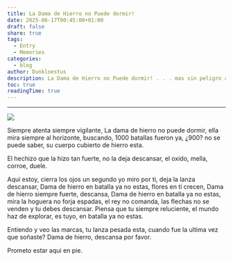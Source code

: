 ```yaml
---
title: La Dama de Hierro no Puede dormir!
date: 2025-06-17T00:45:00+01:00
draft: false
share: true
tags:
  - Entry
  - Memories
categories:
  - blog
author: Dunkloestus
description: La Dama de Hierro no Puede dormir! . . . mas sin peligro aun
toc: true
readingTime: true
---
```

---

![](/img/Pasted%20image%2020250617003548.png)


Siempre atenta siempre vigilante, La dama de hierro no puede dormir, ella mira siempre al horizonte, buscando, 1000 batallas fueron ya, ¿900? no se puede saber, su cuerpo cubierto de hierro esta.

El hechizo que la hizo tan fuerte, no la deja descansar, el oxido, mella, corroe, duele.

Aquí estoy, cierra los ojos un segundo yo miro por ti, deja la lanza descansar, Dama de hierro en batalla ya no estas, flores en ti crecen, Dama de hierro siempre fuerte, descansa, Dama de hierro en batalla ya no estas, mira la hoguera no forja espadas, el rey no comanda, las flechas no se venden y tu debes descansar. Piensa que tu siempre reluciente, el mundo haz de explorar, es tuyo, en batalla ya no estas.


Entiendo y veo las marcas, tu lanza pesada esta, cuando fue la ultima vez que soñaste? 
Dama de hierro, descansa por favor.

Prometo estar aqui en pie.

